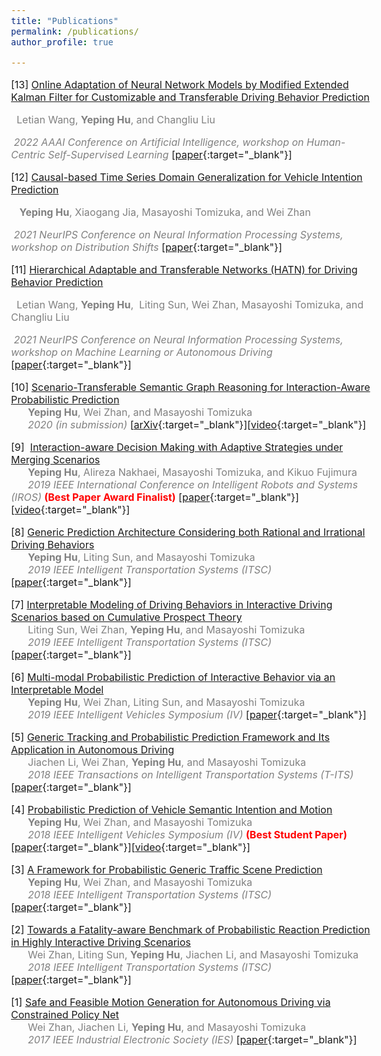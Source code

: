 ```yaml
---
title: "Publications"
permalink: /publications/
author_profile: true

---
```


<style type="text/css">
body, td {
   font-size: 16px;
}
</style>
[13] <u>Online Adaptation of Neural Network Models by Modified Extended Kalman Filter for Customizable and Transferable Driving Behavior Prediction</u><br />

​	&nbsp;<span style="color:gray">Letian Wang, **Yeping Hu**, and Changliu Liu</span><br />

​	<span style="color:gray">*2022 AAAI Conference on Artificial Intelligence, workshop on Human-Centric Self-Supervised Learning*</span> [[paper](https://arxiv.org/abs/2112.06129){:target="_blank"}]

[12] <u>Causal-based Time Series Domain Generalization for Vehicle Intention Prediction</u><br />

​	&nbsp;<span style="color:gray"> **Yeping Hu**, Xiaogang Jia, Masayoshi Tomizuka, and Wei Zhan</span><br />

​	<span style="color:gray">*2021 NeurIPS Conference on Neural Information Processing Systems, workshop on Distribution Shifts*</span> [[paper](https://arxiv.org/abs/2112.02093){:target="_blank"}]

[11] <u>Hierarchical Adaptable and Transferable Networks (HATN) for Driving Behavior Prediction</u><br />

​	&nbsp;<span style="color:gray">Letian Wang, **Yeping Hu**,  Liting Sun, Wei Zhan, Masayoshi Tomizuka, and Changliu Liu</span><br />

​	<span style="color:gray">*2021 NeurIPS Conference on Neural Information Processing Systems, workshop on Machine Learning or Autonomous Driving*</span> [[paper](https://arxiv.org/abs/2111.00788){:target="_blank"}]

[10] <u>Scenario-Transferable Semantic Graph Reasoning for Interaction-Aware Probabilistic Prediction</u><br />		&nbsp;&nbsp;&nbsp;&nbsp;&nbsp;&nbsp;<span style="color:gray">**Yeping Hu**, Wei Zhan, and Masayoshi Tomizuka</span><br />		&nbsp;&nbsp;&nbsp;&nbsp;&nbsp;&nbsp;<span style="color:gray">*2020 (in submission)*</span> [[arXiv](http://arxiv.org/abs/2004.03053){:target="_blank"}]\[[video](https://youtu.be/ku_UWa86nYQ){:target="_blank"}\]

[9]  <u>Interaction-aware Decision Making with Adaptive Strategies under Merging Scenarios</u><br />		&nbsp;&nbsp;&nbsp;&nbsp;&nbsp;&nbsp;<span style="color:gray">**Yeping Hu**, Alireza Nakhaei, Masayoshi Tomizuka, and Kikuo Fujimura </span><br />		&nbsp;&nbsp;&nbsp;&nbsp;&nbsp;&nbsp;<span style="color:gray">*2019 IEEE International Conference on Intelligent Robots and Systems (IROS)*</span><span style="color:red"> **(Best Paper Award Finalist)**</span> [[paper](https://ieeexplore.ieee.org/stamp/stamp.jsp?tp=&arnumber=8968478){:target="_blank"}\]\[[video](https://youtu.be/2CTTFHDW1ec){:target="_blank"}\]

[8] <u>Generic Prediction Architecture Considering both Rational and Irrational Driving Behaviors</u><br />&nbsp;&nbsp;&nbsp;&nbsp;&nbsp;&nbsp;<span style="color:gray">**Yeping Hu**, Liting Sun, and Masayoshi Tomizuka</span><br />&nbsp;&nbsp;&nbsp;&nbsp;&nbsp;&nbsp;<span style="color:gray">*2019 IEEE Intelligent Transportation Systems (ITSC)*</span> [[paper](https://ieeexplore.ieee.org/stamp/stamp.jsp?tp=&arnumber=8917105){:target="_blank"}]

[7] <u>Interpretable Modeling of Driving Behaviors in Interactive Driving Scenarios based on Cumulative Prospect Theory</u><br />&nbsp;&nbsp;&nbsp;&nbsp;&nbsp;&nbsp;<span style="color:gray">Liting Sun, Wei Zhan, **Yeping Hu**, and Masayoshi Tomizuka</span><br /> &nbsp;&nbsp;&nbsp;&nbsp;&nbsp;&nbsp;<span style="color:gray">*2019 IEEE Intelligent Transportation Systems (ITSC)*</span> [[paper](https://ieeexplore.ieee.org/stamp/stamp.jsp?tp=&arnumber=8916944){:target="_blank"}\]

[6] <u>Multi-modal Probabilistic Prediction of Interactive Behavior via an Interpretable Model</u><br />&nbsp;&nbsp;&nbsp;&nbsp;&nbsp;&nbsp;<span style="color:gray">**Yeping Hu**, Wei Zhan, Liting Sun, and Masayoshi Tomizuka</span><br />&nbsp;&nbsp;&nbsp;&nbsp;&nbsp;&nbsp;<span style="color:gray">*2019 IEEE Intelligent Vehicles Symposium (IV)*</span> \[[paper](https://ieeexplore.ieee.org/stamp/stamp.jsp?tp=&arnumber=8813796){:target="_blank"}\]

[5] <u>Generic Tracking and Probabilistic Prediction Framework and Its Application in Autonomous Driving</u><br />&nbsp;&nbsp;&nbsp;&nbsp;&nbsp;&nbsp;<span style="color:gray">Jiachen Li, Wei Zhan, **Yeping Hu**, and Masayoshi Tomizuka</span><br />&nbsp;&nbsp;&nbsp;&nbsp;&nbsp;&nbsp;<span style="color:gray">*2018 IEEE Transactions on Intelligent Transportation Systems (T-ITS)*</span> [[paper](https://ieeexplore.ieee.org/stamp/stamp.jsp?arnumber=8789525){:target="_blank"}]

[4] <u>Probabilistic Prediction of Vehicle Semantic Intention and Motion</u><br />&nbsp;&nbsp;&nbsp;&nbsp;&nbsp;&nbsp;<span style="color:gray">**Yeping Hu**, Wei Zhan, and Masayoshi Tomizuka</span><br />&nbsp;&nbsp;&nbsp;&nbsp;&nbsp;&nbsp;<span style="color:gray">*2018 IEEE Intelligent Vehicles Symposium (IV)*</span> <span style="color:red"> **(Best Student Paper)**</span> \[[paper](https://ieeexplore.ieee.org/stamp/stamp.jsp?arnumber=8500419){:target="_blank"}\]\[[video](https://youtu.be/6A3Hl-mRhbI){:target="_blank"}\]

[3] <u>A Framework for Probabilistic Generic Traffic Scene Prediction</u><br />&nbsp;&nbsp;&nbsp;&nbsp;&nbsp;&nbsp;<span style="color:gray">**Yeping Hu**, Wei Zhan, and Masayoshi Tomizuka</span><br />&nbsp;&nbsp;&nbsp;&nbsp;&nbsp;&nbsp;<span style="color:gray">*2018 IEEE Intelligent Transportation Systems (ITSC)*</span> [[paper](https://ieeexplore.ieee.org/stamp/stamp.jsp?arnumber=8569943){:target="_blank"}\]

[2] <u>Towards a Fatality-aware Benchmark of Probabilistic Reaction Prediction in Highly Interactive Driving Scenarios</u><br />&nbsp;&nbsp;&nbsp;&nbsp;&nbsp;&nbsp;<span style="color:gray">Wei Zhan, Liting Sun, **Yeping Hu**, Jiachen Li, and Masayoshi Tomizuka</span><br />&nbsp;&nbsp;&nbsp;&nbsp;&nbsp;&nbsp;<span style="color:gray">*2018 IEEE Intelligent Transportation Systems (ITSC)*</span> \[[paper](https://ieeexplore.ieee.org/stamp/stamp.jsp?arnumber=8569785){:target="_blank"}\]

[1] <u>Safe and Feasible Motion Generation for Autonomous Driving via Constrained Policy Net</u><br />&nbsp;&nbsp;&nbsp;&nbsp;&nbsp;&nbsp;<span style="color:gray">Wei Zhan, Jiachen Li, **Yeping Hu**, and Masayoshi Tomizuka</span><br />&nbsp;&nbsp;&nbsp;&nbsp;&nbsp;&nbsp;<span style="color:gray">*2017 IEEE Industrial Electronic Society (IES)*</span> \[[paper](https://ieeexplore.ieee.org/stamp/stamp.jsp?arnumber=8216790){:target="_blank"}\]




